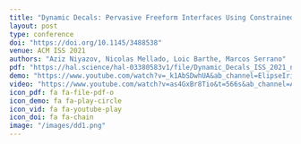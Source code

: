 ```yaml
---
title: "Dynamic Decals: Pervasive Freeform Interfaces Using Constrained Deformable Graphical Elements"
layout: post
type: conference
doi: "https://doi.org/10.1145/3488538"
venue: ACM ISS 2021
authors: "Aziz Niyazov, Nicolas Mellado, Loic Barthe, Marcos Serrano"
pdf: "https://hal.science/hal-03380583v1/file/Dynamic_Decals_ISS_2021_noCopyright.pdf"
demo: "https://www.youtube.com/watch?v=_k1AbSDwhUA&ab_channel=ElipseIrit"
video: "https://www.youtube.com/watch?v=as4GxBr8Tio&t=566s&ab_channel=ACMSIGCHI"
icon_pdf: fa fa-file-pdf-o
icon_demo: fa fa-play-circle
icon_vid: fa fa-youtube-play
icon_doi: fa fa-chain
image: "/images/dd1.png"
---
```

